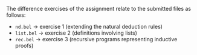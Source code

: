 The difference exercises of the assignment relate to the submitted files as
follows:

* `nd.bel` -> exercise 1 (extending the natural deduction rules)
* `list.bel` -> exercise 2 (definitions involving lists)
* `rec.bel` -> exercise 3 (recursive programs representing inductive proofs)
